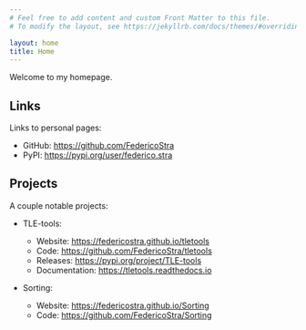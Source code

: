 ```yaml
---
# Feel free to add content and custom Front Matter to this file.
# To modify the layout, see https://jekyllrb.com/docs/themes/#overriding-theme-defaults

layout: home
title: Home
---
```



Welcome to my homepage.

## Links

Links to personal pages:

- GitHub: <https://github.com/FedericoStra>
- PyPI: <https://pypi.org/user/federico.stra>

## Projects

A couple notable projects:

- TLE-tools:
    + Website: <https://federicostra.github.io/tletools>
    + Code: <https://github.com/FedericoStra/tletools>
    + Releases: <https://pypi.org/project/TLE-tools>
    + Documentation: <https://tletools.readthedocs.io>

- Sorting:
    + Website: <https://federicostra.github.io/Sorting>
    + Code: <https://github.com/FedericoStra/Sorting>
